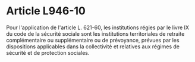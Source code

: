 # Article L946-10

Pour l'application de l'article L. 621-60, les institutions régies par le livre IX du code de la sécurité sociale sont les institutions territoriales de retraite complémentaire ou supplémentaire ou de prévoyance, prévues par les dispositions applicables dans la collectivité et relatives aux régimes de sécurité et de protection sociales.
